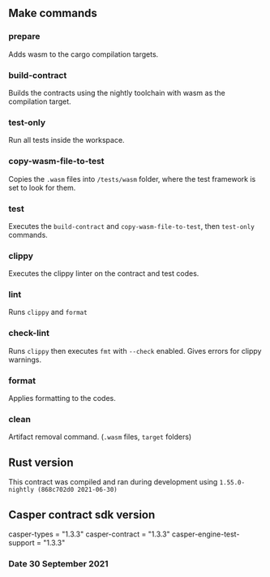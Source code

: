 ## Make commands
### prepare
Adds wasm to the cargo compilation targets.

### build-contract
Builds the contracts using the nightly toolchain with wasm as the compilation target.

### test-only
Run all tests inside the workspace.

### copy-wasm-file-to-test
Copies the `.wasm` files into `/tests/wasm` folder, where the test framework is set to look for them.

### test
Executes the `build-contract` and `copy-wasm-file-to-test`, then `test-only` commands.

### clippy
Executes the clippy linter on the contract and test codes.

### lint
Runs `clippy` and `format`

### check-lint
Runs `clippy` then executes `fmt` with `--check` enabled. Gives errors for clippy warnings.

### format
Applies formatting to the codes.

### clean
Artifact removal command. (`.wasm` files, `target` folders)

## Rust version
This contract was compiled and ran during development using `1.55.0-nightly (868c702d0 2021-06-30)`

## Casper contract sdk version
casper-types = "1.3.3"
casper-contract = "1.3.3"
casper-engine-test-support = "1.3.3"

### Date 30 September 2021